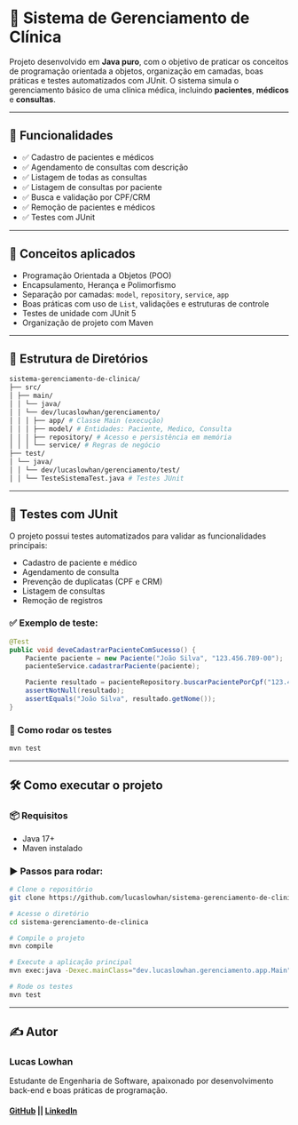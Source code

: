 # 🏥 Sistema de Gerenciamento de Clínica

Projeto desenvolvido em **Java puro**, com o objetivo de praticar os conceitos de programação orientada a objetos, organização em camadas, boas práticas e testes automatizados com JUnit. O sistema simula o gerenciamento básico de uma clínica médica, incluindo **pacientes**, **médicos** e **consultas**.

---

## 🚀 Funcionalidades

- ✅ Cadastro de pacientes e médicos
- ✅ Agendamento de consultas com descrição
- ✅ Listagem de todas as consultas
- ✅ Listagem de consultas por paciente
- ✅ Busca e validação por CPF/CRM
- ✅ Remoção de pacientes e médicos
- ✅ Testes com JUnit

---

## 🧠 Conceitos aplicados

- Programação Orientada a Objetos (POO)
- Encapsulamento, Herança e Polimorfismo
- Separação por camadas: `model`, `repository`, `service`, `app`
- Boas práticas com uso de `List`, validações e estruturas de controle
- Testes de unidade com JUnit 5
- Organização de projeto com Maven

---

## 📁 Estrutura de Diretórios

``` bash
sistema-gerenciamento-de-clinica/ 
├── src/ 
│ ├── main/ 
│ │ └── java/ 
│ │ └── dev/lucaslowhan/gerenciamento/ 
│ │ │ ├── app/ # Classe Main (execução) 
│ │ │ ├── model/ # Entidades: Paciente, Medico, Consulta 
│ │ │ ├── repository/ # Acesso e persistência em memória 
│ │ │ └── service/ # Regras de negócio 
├── test/ 
│ └── java/ 
│ │ └── dev/lucaslowhan/gerenciamento/test/ 
│ │ └── TesteSistemaTest.java # Testes JUnit
```

---

## 🧪 Testes com JUnit

O projeto possui testes automatizados para validar as funcionalidades principais:

- Cadastro de paciente e médico
- Agendamento de consulta
- Prevenção de duplicatas (CPF e CRM)
- Listagem de consultas
- Remoção de registros

### ✅ Exemplo de teste:

``` java
@Test
public void deveCadastrarPacienteComSucesso() {
    Paciente paciente = new Paciente("João Silva", "123.456.789-00");
    pacienteService.cadastrarPaciente(paciente);

    Paciente resultado = pacienteRepository.buscarPacientePorCpf("123.456.789-00");
    assertNotNull(resultado);
    assertEquals("João Silva", resultado.getNome());
}
```

### 🧪 Como rodar os testes
``` bash
mvn test
```
---

## 🛠️ Como executar o projeto
### 📦 Requisitos
- Java 17+
- Maven instalado
### ▶️ Passos para rodar:
``` bash
# Clone o repositório
git clone https://github.com/lucaslowhan/sistema-gerenciamento-de-clinica.git

# Acesse o diretório
cd sistema-gerenciamento-de-clinica

# Compile o projeto
mvn compile

# Execute a aplicação principal
mvn exec:java -Dexec.mainClass="dev.lucaslowhan.gerenciamento.app.Main"

# Rode os testes
mvn test
```
---
## ✍️ Autor
### Lucas Lowhan
Estudante de Engenharia de Software, apaixonado por desenvolvimento back-end e boas práticas de programação.
#### [GitHub](https://github.com/lucaslowhan/) || [LinkedIn](https://www.linkedin.com/in/lucaslowhan/)